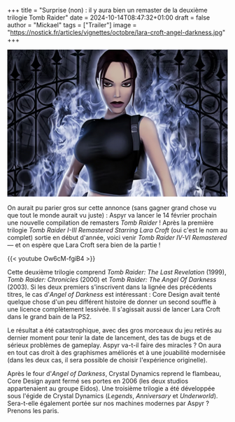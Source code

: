 +++
title = "Surprise (non) : il y aura bien un remaster de la deuxième trilogie Tomb Raider"
date = 2024-10-14T08:47:32+01:00
draft = false
author = "Mickael"
tags = ["Trailer"]
image = "https://nostick.fr/articles/vignettes/octobre/lara-croft-angel-darkness.jpg"
+++

![Tomb Raider: The Angel Of Darkness](lara-croft-angel-darkness.jpg "")

On aurait pu parier gros sur cette annonce (sans gagner grand chose vu que tout le monde aurait vu juste) : Aspyr va lancer le 14 février prochain une nouvelle compilation de remasters *Tomb Raider* ! Après la première trilogie *Tomb Raider I-III Remastered Starring Lara Croft* (oui c'est le nom au complet) sortie en début d'année, voici venir *Tomb Raider IV-VI Remastered* — et on espère que Lara Croft sera bien de la partie !

{{< youtube Ow6cM-fgiB4 >}} 

Cette deuxième trilogie comprend *Tomb Raider: The Last Revelation* (1999), *Tomb Raider: Chronicles* (2000) et *Tomb Raider: The Angel Of Darkness* (2003). Si les deux premiers s'inscrivent dans la lignée des précédents titres, le cas d'*Angel of Darkness* est intéressant : Core Design avait tenté quelque chose d'un peu différent histoire de donner un second souffle à une licence complètement lessivée. Il s'agissait aussi de lancer Lara Croft dans le grand bain de la PS2.

Le résultat a été catastrophique, avec des gros morceaux du jeu retirés au dernier moment pour tenir la date de lancement, des tas de bugs et de sérieux problèmes de gameplay. Aspyr va-t-il faire des miracles ? On aura en tout cas droit à des graphismes améliorés et à une jouabilité modernisée (dans les deux cas, il sera possible de choisir l'expérience originelle).

Après le four d'*Angel of Darkness*, Crystal Dynamics reprend le flambeau, Core Design ayant fermé ses portes en 2006 (les deux studios appartenaient au groupe Eidos). Une troisième trilogie a été développée sous l'égide de Crystal Dynamics (*Legends*, *Anniversary* et *Underworld*). Sera-t-elle également portée sur nos machines modernes par Aspyr ? Prenons les paris.